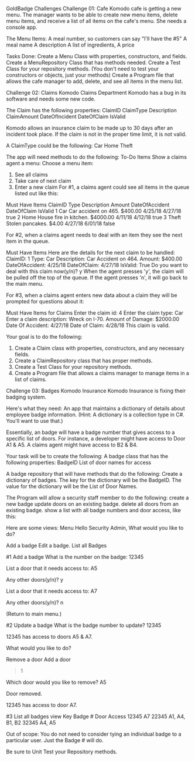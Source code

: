 GoldBadge Challenges
Challenge 01: Cafe
Komodo cafe is getting a new menu. The manager wants to be able to create new menu items, delete menu items, and receive a list of all items on the cafe's menu. She needs a console app.

The Menu Items:
A meal number, so customers can say "I'll have the #5"
A meal name
A description
A list of ingredients,
A price
 
Tasks Done:
Create a Menu Class with properties, constructors, and fields.
Create a MenuRepository Class that has methods needed.
Create a Test Class for your repository methods. (You don't need to test your constructors or objects, just your methods)
Create a Program file that allows the cafe manager to add, delete, and see all items in the menu list.

Challenge 02: Claims
Komodo Claims Department
Komodo has a bug in its software and needs some new code.

The Claim has the following properties:
ClaimID
ClaimType
Description
ClaimAmount
DateOfIncident
DateOfClaim
IsValid
 
Komodo allows an insurance claim to be made up to 30 days after an incident took place. If the claim is not in the proper time limit, it is not valid.

A ClaimType could be the following:
Car
Home
Theft

The app will need methods to do the following:
To-Do Items
Show a claims agent a menu:
Choose a menu item:
1. See all claims
2. Take care of next claim
3. Enter a new claim
For #1, a claims agent could see all items in the queue listed out like this:

Must Have Items
ClaimID	Type	Description	Amount	DateOfAccident	DateOfClaim	IsValid
1	Car	Car accident on 465.	$400.00	4/25/18	4/27/18	true
2	Home	House fire in kitchen.	$4000.00	4/11/18	4/12/18	true
3	Theft	Stolen pancakes.	$4.00	4/27/18	6/01/18	false

For #2, when a claims agent needs to deal with an item they see the next item in the queue.

Must Have Items
Here are the details for the next claim to be handled:
ClaimID: 1
Type: Car
Description: Car Accident on 464.
Amount: $400.00
DateOfAccident: 4/25/18
DateOfClaim: 4/27/18
IsValid: True
Do you want to deal with this claim now(y/n)? y
When the agent presses 'y', the claim will be pulled off the top of the queue. If the agent presses 'n', it will go back to the main menu.

For #3, when a claims agent enters new data about a claim they will be prompted for questions about it:

Must Have Items for Claims
Enter the claim id: 4
Enter the claim type: Car
Enter a claim description: Wreck on I-70.
Amount of Damage: $2000.00
Date Of Accident: 4/27/18
Date of Claim: 4/28/18
This claim is valid.
 
Your goal is to do the following:
1. Create a Claim class with properties, constructors, and any necessary fields.
2. Create a ClaimRepository class that has proper methods.
3. Create a Test Class for your repository methods.
4. Create a Program file that allows a claims manager to manage items in a list of claims.

Challenge 03: Badges
Komodo Insurance
Komodo Insurance is fixing their badging system.

Here's what they need:
An app that maintains a dictionary of details about employee badge information. (Hint: A dictionary is a collection type in C#. You'll want to use that.)

Essentially, an badge will have a badge number that gives access to a specific list of doors. For instance, a developer might have access to Door A1 & A5. A claims agent might have access to B2 & B4.

Your task will be to create the following:
A badge class that has the following properties:
BadgeID
List of door names for access

A badge repository that will have methods that do the following:
Create a dictionary of badges.
The key for the dictionary will be the BadgeID.
The value for the dictionary will be the List of Door Names.

The Program will allow a security staff member to do the following:
create a new badge
update doors on an existing badge.
delete all doors from an existing badge.
show a list with all badge numbers and door access, like this:

Here are some views:
Menu
Hello Security Admin, What would you like to do?

Add a badge
Edit a badge.
List all Badges

#1 Add a badge
What is the number on the badge: 12345

List a door that it needs access to: A5

Any other doors(y/n)? y

List a door that it needs access to: A7

Any other doors(y/n)? n

(Return to main menu.)

#2 Update a badge
What is the badge number to update? 12345

12345 has access to doors A5 & A7.

What would you like to do?

Remove a door
Add a door
> 1

Which door would you like to remove? A5

Door removed.

12345 has access to door A7.

#3 List all badges view
Key	
Badge #	Door Access
12345	A7
22345	A1, A4, B1, B2
32345	A4, A5

Out of scope:
You do not need to consider tying an individual badge to a particular user. Just the Badge # will do.

Be sure to Unit Test your Repository methods.